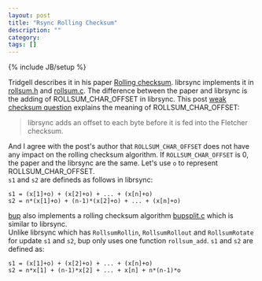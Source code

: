 ```yaml
---
layout: post
title: "Rsync Rolling Checksum"
description: ""
category: 
tags: []
---
```

{% include JB/setup %}

Tridgell describes it in his paper [Rolling checksum](http://rsync.samba.org/tech_report/node3.html). librsync implements it in [rollsum.h](https://github.com/librsync/librsync/blob/master/rollsum.h) and [rollsum.c](https://github.com/librsync/librsync/blob/master/rollsum.c).
The difference between the paper and librsync is the adding of ROLLSUM_CHAR_OFFSET in librsync.
This post [weak checksum question][1] explains the meaning of ROLLSUM_CHAR_OFFSET:

>librsync adds an offset to each byte before it is fed into the Fletcher 
>checksum.

And I agree with the post's author that `ROLLSUM_CHAR_OFFSET` does not have any impact 
on the rolling checksum algorithm.  If `ROLLSUM_CHAR_OFFSET` is 0, the paper and 
the librsync are the same. Let's use `o` to represent ROLLSUM_CHAR_OFFSET.  
`s1` and `s2` are defineds as follows in librsync:

```
s1 = (x[1]+o) + (x[2]+o) + ... + (x[n]+o)
s2 = n*(x[1]+o) + (n-1)*(x[2]+o) + ... + (x[n]+o) 
```

[bup](https://github.com/bup/bup) also implements a rolling checksum algorithm 
[bupsplit.c](https://github.com/bup/bup/blob/master/lib/bup/bupsplit.c) which is similar to librsync.  
Unlike librsync which has `RollsumRollin`, `RollsumRollout` and `RollsumRotate`	 for 
update `s1` and `s2`, bup only uses one function `rollsum_add`. `s1` and `s2` are defined 
as:

```
s1 = (x[1]+o) + (x[2]+o) + ... + (x[n]+o)
s2 = n*x[1] + (n-1)*x[2] + ... + x[n] + n*(n-1)*o
```

[1]: http://lists.samba.org/archive/rsync/2002-November/004176.html
